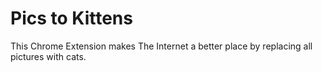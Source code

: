 Pics to Kittens
==============

This Chrome Extension makes The Internet a better place by replacing all pictures with cats.

